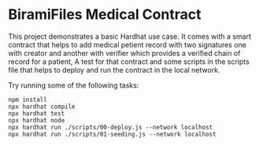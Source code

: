 # BiramiFiles Medical Contract

This project demonstrates a basic Hardhat use case. It comes with a smart contract that helps to add medical petient record with two signatures one with creator and another with verifier which provides a verified chain of record for a patient, A test for that contract and some scripts in the scripts file that helps to deploy and run the contract in the local network.

Try running some of the following tasks:

```shell
npm install
npx hardhat compile
npx hardhat test
npx hardhat node
npx hardhat run ./scripts/00-deploy.js --network localhost
npx hardhat run ./scripts/01-seeding.js --network localhost

```

